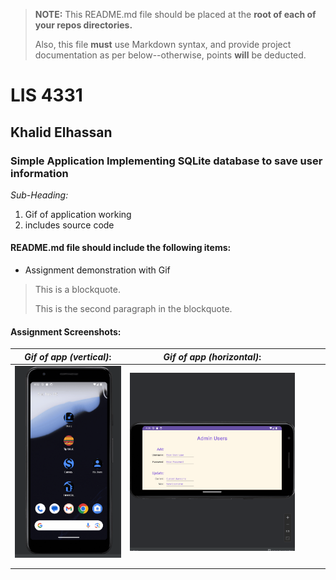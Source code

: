 > **NOTE:** This README.md file should be placed at the **root of each of your repos directories.**
>
>Also, this file **must** use Markdown syntax, and provide project documentation as per below--otherwise, points **will** be deducted.
>

# LIS 4331

## Khalid Elhassan

### Simple Application Implementing SQLite database to save user information

*Sub-Heading:*

1. Gif of application working
2. includes source code


#### README.md file should include the following items:

* Assignment demonstration with Gif

> This is a blockquote.
> 
> This is the second paragraph in the blockquote.
>

#### Assignment Screenshots:

| *Gif of app (vertical)*:  | *Gif of app (horizontal)*: |   |   |   |
|---------------------------|----------------------------|---|---|---|
| ![Gif](img/Animation.gif) | ![Gif](img/Animation2.gif) |   |   |   |
|                           |                            |   |   |   |
|                           |                            |   |   |   |